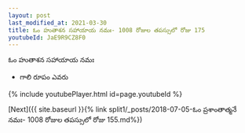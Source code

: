 ```yaml
---
layout: post
last_modified_at: 2021-03-30
title: ఓం హుతాశన సహాయాయ నమః- 1008 రోజుల తపస్సులో రోజు 175
youtubeId: JaE9R9CZ8F0
---
```

 
 
 ఓం హుతాశన సహాయాయ నమః  
 
 -  గాలి రూపం ఎవరు 
 
  
 
  
 
 
 
 
 
 


{% include youtubePlayer.html id=page.youtubeId %}
 
[Next]({{ site.baseurl }}{% link  split1/_posts/2018-07-05-ఓం ప్రశాంతాత్మనే నమః- 1008 రోజుల తపస్సులో రోజు 155.md%})
 
